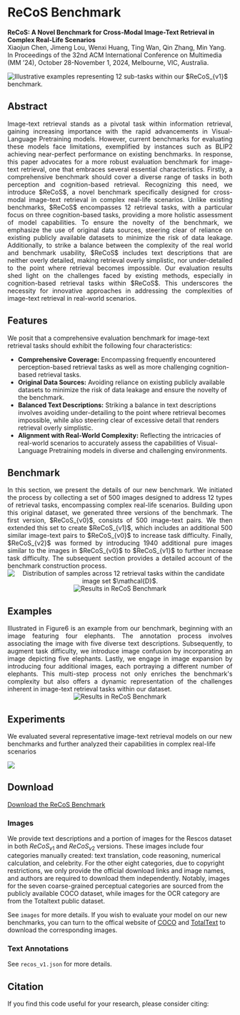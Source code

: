 # ReCoS Benchmark
**ReCoS: A Novel Benchmark for Cross-Modal Image-Text Retrieval in Complex Real-Life Scenarios**  
Xiaojun Chen, Jimeng Lou, Wenxi Huang, Ting Wan, Qin Zhang, Min Yang.  
In Proceedings of the 32nd ACM International Conference on Multimedia (MM ’24), October 28-November 1, 2024, Melbourne, VIC, Australia. 

<img src="illustration/overview.png" alt="Illustrative examples representing 12 sub-tasks within our $ReCoS_{v1}$ benchmark.">

## Abstract
<div style="text-align: justify;">
    Image-text retrieval stands as a pivotal task within information retrieval, gaining increasing importance with the rapid advancements in Visual-Language Pretraining models. 
    However, current benchmarks for evaluating these models face limitations, exemplified by instances such as BLIP2 achieving near-perfect performance on existing benchmarks. 
    In response, this paper advocates for a more robust evaluation benchmark for image-text retrieval, one that embraces several essential characteristics. Firstly, a comprehensive 
    benchmark should cover a diverse range of tasks in both perception and cognition-based retrieval. Recognizing this need, we introduce $ReCoS$, a novel benchmark specifically 
    designed for cross-modal image-text retrieval in complex real-life scenarios. Unlike existing benchmarks, $ReCoS$ encompasses 12 retrieval tasks, with a particular focus on 
    three cognition-based tasks, providing a more holistic assessment of model capabilities. To ensure the novelty of the benchmark, we emphasize the use of original data sources, 
    steering clear of reliance on existing publicly available datasets to minimize the risk of data leakage. Additionally, to strike a balance between the complexity of the real world 
    and benchmark usability, $ReCoS$ includes text descriptions that are neither overly detailed, making retrieval overly simplistic, nor under-detailed to the point where retrieval becomes impossible. 
    Our evaluation results shed light on the challenges faced by existing methods, especially in cognition-based retrieval tasks within $ReCoS$. This underscores the necessity for innovative approaches 
    in addressing the complexities of image-text retrieval in real-world scenarios.
</div>

## Features
We posit that a comprehensive evaluation benchmark for image-text retrieval tasks should exhibit the following four characteristics:
- **Comprehensive Coverage:** Encompassing frequently encountered perception-based retrieval tasks as well as more challenging cognition-based retrieval tasks.
- **Original Data Sources:** Avoiding reliance on existing publicly available datasets to minimize the risk of data leakage and ensure the novelty of the benchmark.
- **Balanced Text Descriptions:** Striking a balance in text descriptions involves avoiding under-detailing to the point where retrieval becomes impossible, while also steering clear of excessive detail that renders retrieval overly simplistic.
- **Alignment with Real-World Complexity:** Reflecting the intricacies of real-world scenarios to accurately assess the capabilities of Visual-Language Pretraining models in diverse and challenging environments.

## Benchmark
<div style="text-align: justify;">
    In this section, we present the details of our new benchmark. 
    We initiated the process by collecting a set of 500 images designed to address 12 types of retrieval tasks, 
    encompassing complex real-life scenarios. Building upon this original dataset, we generated three versions 
    of the benchmark. The first version, $ReCoS_{v0}$, consists of 500 image-text pairs. 
    We then extended this set to create $ReCoS_{v1}$, which includes an additional 500 similar image-text pairs 
    to $ReCoS_{v0}$ to increase task difficulty. Finally, $ReCoS_{v2}$ was formed by introducing 1940 additional 
    pure images similar to the images in $ReCoS_{v0}$ to $ReCoS_{v1}$ to further increase task difficulty. 
    The subsequent section provides a detailed account of the benchmark construction process.
</div>

<div style="text-align: center;">
    <img src="illustration/pie.png" alt="Distribution of samples across 12 retrieval tasks within the candidate image set $\mathcal{D}$.">
</div>

<div style="text-align: center;">
    <img src="illustration/process.png" alt="Results in ReCoS Benchmark">
</div>

## Examples
<div style="text-align: justify;">
    Illustrated in Figure6 is an example from our benchmark, beginning with an image featuring four elephants.
    The annotation process involves associating the image with five diverse text descriptions. 
    Subsequently, to augment task difficulty, we introduce image confusion by incorporating an image depicting five elephants. 
    Lastly, we engage in image expansion by introducing four additional images, each portraying a different number of elephants. 
    This multi-step process not only enriches the benchmark's complexity but also offers a dynamic representation of the challenges 
    inherent in image-text retrieval tasks within our dataset.
</div>

<div style="text-align: center;">
    <img src="illustration/examples.png" alt="Results in ReCoS Benchmark">
</div>

## Experiments
We evaluated several representative image-text retrieval models on our new benchmarks 
and further analyzed their capabilities in complex real-life scenarios

<img src="illustration/exps.png">


## Download

[Download the ReCoS Benchmark](https://drive.google.com/drive/folders/1TIleVTV5cx_aaitabiQ0Wbvq-huxN6Gu?usp=sharing)

### Images

We provide text descriptions and a portion of images for the Rescos dataset in both $ReCoS_{v1}$ and $ReCoS_{v2}$ versions. 
These images include four categories manually created: text translation, code reasoning, numerical calculation,
and celebrity. For the other eight categories, due to copyright restrictions, we only provide the official 
download links and image names, and authors are required to download them independently. Notably, images for the seven 
coarse-grained perceptual categories are sourced from the publicly available COCO dataset, while images for 
the OCR category are from the Totaltext public dataset.

See `images` for more details. If you wish to evaluate your model on our new benchmarks, you can turn to the offical website of [COCO](https://cocodataset.org) and [TotalText](https://github.com/cs-chan/Total-Text-Dataset) to download the corresponding images.

### Text Annotations
See `recos_v1.json` for more details.

## Citation
If you find this code useful for your research, please consider citing:

